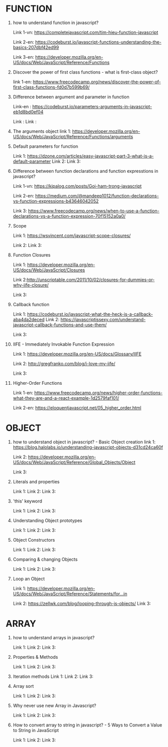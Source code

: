 # FUNCTION 

1. how to understand function in javascript?

    Link 1-vn: https://completejavascript.com/tim-hieu-function-javascript
 
   Link 2-en: https://codeburst.io/javascript-functions-understanding-the-basics-207dbf42ed99

    Link 3-en: https://developer.mozilla.org/en-US/docs/Web/JavaScript/Reference/Functions
1. Discover the power of first class functions - what is first-class object?

    link 1-en: https://www.freecodecamp.org/news/discover-the-power-of-first-class-functions-fd0d7b599b69/

1. Difference between argument and parameter in function

    Link-en : https://codeburst.io/parameters-arguments-in-javascript-eb1d8bd0ef04

    Link :
    Link :
1. The arguments object
    link 1: https://developer.mozilla.org/en-US/docs/Web/JavaScript/Reference/Functions/arguments

1. Default parameters for function

    Link 1: https://dzone.com/articles/easy-javascript-part-3-what-is-a-default-parameter
    Link 2:
    Link 3:
1. Difference between function declarations and function expresstions in javascript? 

    Link 1-vn: https://kipalog.com/posts/Goi-ham-trong-javascript

    Link 2-en: https://medium.com/@mandeep1012/function-declarations-vs-function-expressions-b43646042052

    Link 3: https://www.freecodecamp.org/news/when-to-use-a-function-declarations-vs-a-function-expression-70f15152a0a0/


1. Scope 

    Link 1: https://wsvincent.com/javascript-scope-closures/

    Link 2:
    Link 3:
1. Function Closures

    Link 1: https://developer.mozilla.org/en-US/docs/Web/JavaScript/Closures

    Link 2:http://unscriptable.com/2011/10/02/closures-for-dummies-or-why-iife-closure/

    Link 3:
1. Callback function

    Link 1: https://codeburst.io/javascript-what-the-heck-is-a-callback-aba4da2deced
    Link 2: https://javascriptissexy.com/understand-javascript-callback-functions-and-use-them/

    Link 3:


1. IIFE - Immediately Invokable Function Expression

    Link 1: https://developer.mozilla.org/en-US/docs/Glossary/IIFE

    Link 2: http://gregfranko.com/blog/i-love-my-iife/

    Link 3:

1. Higher-Order Functions

    Link 1-en: https://www.freecodecamp.org/news/higher-order-functions-what-they-are-and-a-react-example-1d2579faf101/

    Link 2-en: https://eloquentjavascript.net/05_higher_order.html


# OBJECT
1. how to understand object in javascript? - Basic Object creation 
    link 1: https://blog.halolabs.io/understanding-javascript-objects-d31cd24ca60f

    Link 2: https://developer.mozilla.org/en-US/docs/Web/JavaScript/Reference/Global_Objects/Object

    Link 3:
1. Literals and properties

    Link 1:
    Link 2:
    Link 3:
1. 'this' keyword

    Link 1:
    Link 2:
    Link 3:

1. Understanding Object prototypes

    Link 1:
    Link 2:
    Link 3:
1. Object Constructors

    Link 1:
    Link 2:
    Link 3:

1. Comparing & changing Objects

    Link 1:
    Link 2:
    Link 3:
1. Loop an Object

    Link 1: https://developer.mozilla.org/en-US/docs/Web/JavaScript/Reference/Statements/for...in

    Link 2: https://zellwk.com/blog/looping-through-js-objects/
    Link 3:


# ARRAY
1. how to understand arrays in javascript?

    Link 1:
    Link 2:
    Link 3:

2. Properties & Methods

    Link 1:
    Link 2:
    Link 3:

1. Iteration methods
    Link 1:
    Link 2:
    Link 3:

1. Array sort

    Link 1:
    Link 2:
    Link 3:

1. Why never use new Array in Javascript?

    Link 1:
    Link 2:
    Link 3:
1. How to convert array to string in javascript? - 
    5 Ways to Convert a Value to String in JavaScript

    Link 1:
    Link 2:
    Link 3:

